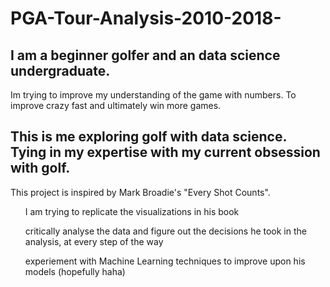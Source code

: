 # PGA-Tour-Analysis-2010-2018-

## I am a beginner golfer and an data science undergraduate.
Im trying to improve my understanding of the game with numbers. To improve crazy fast and ultimately win more games.

## This is me exploring golf with data science. Tying in my expertise with my current obsession with golf.
This project is inspired by Mark Broadie's "Every Shot Counts".
<ul>I am trying to replicate the visualizations in his book</ul>
<ul>critically analyse the data and figure out the decisions he took in the analysis, at every step of the way</ul>
<ul>experiement with Machine Learning techniques to improve upon his models (hopefully haha)</ul>
